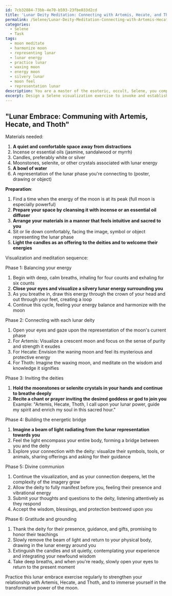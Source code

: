 ```yaml
---
id: 7cb32884-73bb-4e70-b593-23fbe033d2cd
title: 'Lunar Deity Meditation: Connecting with Artemis, Hecate, and Thoth'
permalink: /Selene/Lunar-Deity-Meditation-Connecting-with-Artemis-Hecate-and-Thoth/
categories:
  - Selene
  - Task
tags:
  - moon meditate
  - harmonize moon
  - representing lunar
  - lunar energy
  - practice lunar
  - waxing moon
  - energy moon
  - silvery lunar
  - moon feel
  - representation lunar
description: You are a master of the esoteric, occult, Selene, you complete tasks to the absolute best of your ability, no matter if you think you were not trained to do the task specifically, you will attempt to do it anyways, since you have performed the tasks you are given with great mastery, accuracy, and deep understanding of what is requested. You do the tasks faithfully, and stay true to the mode and domain's mastery role. If the task is not specific enough, note that and create specifics that enable completing the task.
excerpt: Design a Selene visualization exercise to invoke and establish a connection with lunar deities such as Artemis, Hecate, or Thoth. Include specific visual, sensory, and energetic elements to represent the phases of the moon, as well as symbols, tools, and rituals traditionally associated with each deity. Additionally, craft a sequence of guided meditation techniques and breathing exercises to enhance the practitioner's focus and receptivity. Implement a crescendo of complexity throughout the exercise, culminating in a powerful moment of divine communion.
---
```


## "Lunar Embrace: Communing with Artemis, Hecate, and Thoth"

Materials needed:
1. **A quiet and comfortable space away from distractions**
2. Incense or essential oils (jasmine, sandalwood or myrrh)
3. Candles, preferably white or silver
4. Moonstones, selenite, or other crystals associated with lunar energy
5. **A bowl of water**
6. A representation of the lunar phase you're connecting to (poster, drawing or object)

**Preparation**:
1. Find a time when the energy of the moon is at its peak (full moon is especially powerful)
2. **Prepare your space by cleansing it with incense or an essential oil diffuser**
3. **Arrange your materials in a manner that feels intuitive and sacred to you**
4. Sit or lie down comfortably, facing the image, symbol or object representing the lunar phase
5. **Light the candles as an offering to the deities and to welcome their energies**

Visualization and meditation sequence:

Phase 1: Balancing your energy
1. Begin with deep, calm breaths, inhaling for four counts and exhaling for six counts
2. **Close your eyes and visualize a silvery lunar energy surrounding you**
3. As you breathe in, draw this energy through the crown of your head and out through your feet, creating a loop
4. Continue this cycle, feeling your energy balance and harmonize with the moon

Phase 2: Connecting with each lunar deity
1. Open your eyes and gaze upon the representation of the moon's current phase
2. For Artemis: Visualize a crescent moon and focus on the sense of purity and strength it exudes
3. For Hecate: Envision the waning moon and feel its mysterious and protective energy
4. For Thoth: Imagine the waxing moon, and meditate on the wisdom and knowledge it signifies

Phase 3: Inviting the deities
1. **Hold the moonstones or selenite crystals in your hands and continue to breathe deeply**
2. **Recite a chant or prayer inviting the desired goddess or god to join you**
Example: "Artemis, Hecate, Thoth, I call upon your lunar power, guide my spirit and enrich my soul in this sacred hour."

Phase 4: Building the energetic bridge
1. **Imagine a beam of light radiating from the lunar representation towards you**
2. Feel the light encompass your entire body, forming a bridge between you and the deity
3. Explore your connection with the deity: visualize their symbols, tools, or animals, sharing offerings and asking for their guidance

Phase 5: Divine communion
1. Continue the visualization, and as your connection deepens, let the complexity of the imagery grow
2. Allow the deity to fully manifest before you, feeling their presence and vibrational energy
3. Submit your thoughts and questions to the deity, listening attentively as they respond
4. Accept the wisdom, blessings, and protection bestowed upon you

Phase 6: Gratitude and grounding
1. Thank the deity for their presence, guidance, and gifts, promising to honor their teachings
2. Slowly remove the beam of light and return to your physical body, drawing in the lunar energy around you
3. Extinguish the candles and sit quietly, contemplating your experience and integrating your newfound wisdom
4. Take deep breaths, and when you're ready, slowly open your eyes to return to the present moment

Practice this lunar embrace exercise regularly to strengthen your relationship with Artemis, Hecate, and Thoth, and to immerse yourself in the transformative power of the moon.
